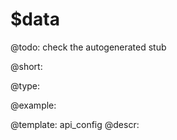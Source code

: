 $data
=============

@todo:
	check the autogenerated stub


@short:
	

@type:

@example:

@template:	api_config
@descr:


